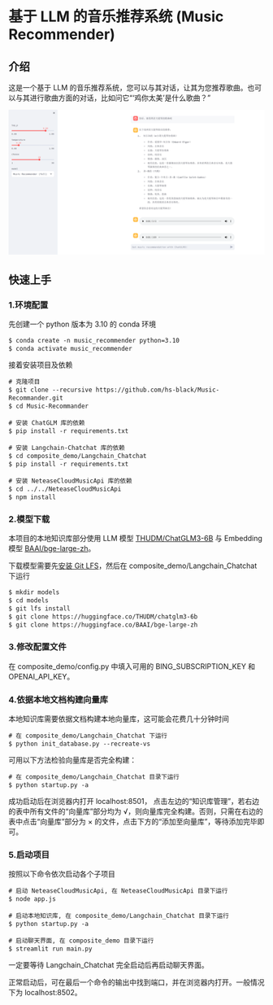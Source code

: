 # 基于 LLM 的音乐推荐系统 (Music Recommender)

## 介绍

这是一个基于 LLM 的音乐推荐系统，您可以与其对话，让其为您推荐歌曲。也可以与其进行歌曲方面的对话，比如问它“‘鸡你太美’是什么歌曲？”

![image](./demo.png)

## 快速上手

### 1.环境配置

先创建一个 python 版本为 3.10 的 conda 环境

```shell
$ conda create -n music_recommender python=3.10
$ conda activate music_recommender
```

接着安装项目及依赖

```shell
# 克隆项目
$ git clone --recursive https://github.com/hs-black/Music-Recommander.git
$ cd Music-Recommander

# 安装 ChatGLM 库的依赖
$ pip install -r requirements.txt

# 安装 Langchain-Chatchat 库的依赖
$ cd composite_demo/Langchain_Chatchat
$ pip install -r requirements.txt

# 安装 NeteaseCloudMusicApi 库的依赖
$ cd ../../NeteaseCloudMusicApi
$ npm install
```

### 2.模型下载

本项目的本地知识库部分使用 LLM 模型 [THUDM/ChatGLM3-6B](https://huggingface.co/THUDM/chatglm3-6b) 与 Embedding 模型 [BAAI/bge-large-zh](https://huggingface.co/BAAI/bge-large-zh)。

下载模型需要先[安装 Git LFS](https://docs.github.com/zh/repositories/working-with-files/managing-large-files/installing-git-large-file-storage)，然后在 composite_demo/Langchain_Chatchat 下运行

```shell
$ mkdir models
$ cd models
$ git lfs install
$ git clone https://huggingface.co/THUDM/chatglm3-6b
$ git clone https://huggingface.co/BAAI/bge-large-zh
```

### 3.修改配置文件
在 composite_demo/config.py 中填入可用的 BING_SUBSCRIPTION_KEY 和 OPENAI_API_KEY。

### 4.依据本地文档构建向量库
本地知识库需要依据文档构建本地向量库，这可能会花费几十分钟时间

```shell
# 在 composite_demo/Langchain_Chatchat 下运行
$ python init_database.py --recreate-vs
```

可用以下方法检验向量库是否完全构建：

```shell
# 在 composite_demo/Langchain_Chatchat 目录下运行
$ python startup.py -a
```

成功启动后在浏览器内打开 localhost:8501， 点击左边的“知识库管理”，若右边的表中所有文件的“向量库”部分均为 √，则向量库完全构建。否则，只需在右边的表中点击“向量库”部分为 × 的文件，点击下方的“添加至向量库”，等待添加完毕即可。

### 5.启动项目

按照以下命令依次启动各个子项目

```shell
# 启动 NeteaseCloudMusicApi, 在 NeteaseCloudMusicApi 目录下运行
$ node app.js

# 启动本地知识库, 在 composite_demo/Langchain_Chatchat 目录下运行
$ python startup.py -a

# 启动聊天界面, 在 composite_demo 目录下运行
$ streamlit run main.py
```

一定要等待 Langchain_Chatchat 完全启动后再启动聊天界面。

正常启动后，可在最后一个命令的输出中找到端口，并在浏览器内打开。一般情况下为 localhost:8502。
